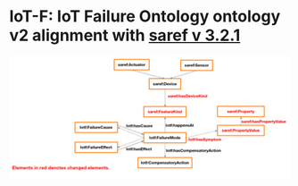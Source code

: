 
# IoT-F: IoT Failure Ontology ontology v2 alignment with [saref v 3.2.1](https://www.etsi.org/deliver/etsi_ts/103200_103299/103264/03.02.01_60/ts_103264v030201p.pdf)

![alt text](https://github.com/Orange-OpenSource/collaborativeDM-IoTF-ontology-documentation/blob/alignment-saref321/iotf-update.PNG?raw=true)
